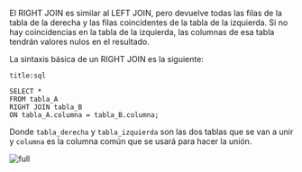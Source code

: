 El RIGHT JOIN es similar al LEFT JOIN, pero devuelve todas las filas de la tabla de la derecha y las filas coincidentes de la tabla de la izquierda. Si no hay coincidencias en la tabla de la izquierda, las columnas de esa tabla tendrán valores nulos en el resultado.

La sintaxis básica de un RIGHT JOIN es la siguiente:

```ad-info
title:sql
```
```
SELECT *
FROM tabla_A
RIGHT JOIN tabla_B
ON tabla_A.columna = tabla_B.columna;
```

Donde `tabla_derecha` y `tabla_izquierda` son las dos tablas que se van a unir y `columna` es la columna común que se usará para hacer la unión.

![full](right.png)
